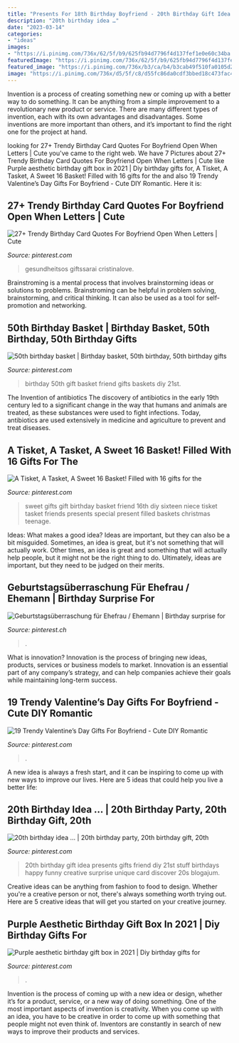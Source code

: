 ```yaml
---
title: "Presents For 18th Birthday Boyfriend - 20th Birthday Gift Idea Presents Gifts Friend Diy 21st Stuff Birthdays Happy Funny Creative Surprise Unique Card Discover 20s Blogajum"
description: "20th birthday idea …"
date: "2023-03-14"
categories:
- "ideas"
images:
- "https://i.pinimg.com/736x/62/5f/b9/625fb94d7796f4d137fef1e0e60c34ba.jpg"
featuredImage: "https://i.pinimg.com/736x/62/5f/b9/625fb94d7796f4d137fef1e0e60c34ba.jpg"
featured_image: "https://i.pinimg.com/736x/b3/ca/b4/b3cab49f510fa0105d25dd4b1159081c--cool-gifts-diy-sweet--gifts.jpg"
image: "https://i.pinimg.com/736x/d5/5f/c8/d55fc86da0cdf3bbed18c473fac4afa0.jpg"
---
```



Invention is a process of creating something new or coming up with a better way to do something. It can be anything from a simple improvement to a revolutionary new product or service. There are many different types of invention, each with its own advantages and disadvantages. Some inventions are more important than others, and it’s important to find the right one for the project at hand.

	

		
looking for 27+ Trendy Birthday Card Quotes For Boyfriend Open When Letters | Cute you've came to the right web. We have 7 Pictures about 27+ Trendy Birthday Card Quotes For Boyfriend Open When Letters | Cute like Purple aesthetic birthday gift box in 2021 | Diy birthday gifts for, A Tisket, A Tasket, A Sweet 16 Basket! Filled with 16 gifts for the and also 19 Trendy Valentine’s Day Gifts For Boyfriend - Cute DIY Romantic. Here it is:
		
    
## 27+ Trendy Birthday Card Quotes For Boyfriend Open When Letters | Cute

<img loading=lazy src="https://i.pinimg.com/736x/c6/bf/c4/c6bfc408bfc3a4e07c932efcda6b2970.jpg" onerror="this.onerror=null;this.src='https://tse1.mm.bing.net/th?id=OIP.WgV3cjtJL_gixUaIfbBMHAAAAA&amp;pid=15.1';" alt="27+ Trendy Birthday Card Quotes For Boyfriend Open When Letters | Cute">

_Source: pinterest.com_

>gesundheitsos giftssarai cristinalove. 

	

Brainstroming is a mental process that involves brainstorming ideas or solutions to problems. Brainstroming can be helpful in problem solving, brainstorming, and critical thinking. It can also be used as a tool for self-promotion and networking.

    
## 50th Birthday Basket | Birthday Basket, 50th Birthday, 50th Birthday Gifts

<img loading=lazy src="https://i.pinimg.com/736x/e7/3f/e1/e73fe1cf781ea314b7b8532fec1bc50d--birthday-basket-th-birthday.jpg" onerror="this.onerror=null;this.src='https://tse1.mm.bing.net/th?id=OIP.D_ySu-Ocrr0Xd1fF7fB-iQHaJ3&amp;pid=15.1';" alt="50th birthday basket | Birthday basket, 50th birthday, 50th birthday gifts">

_Source: pinterest.com_

>birthday 50th gift basket friend gifts baskets diy 21st. 

	

The Invention of antibiotics
The discovery of antibiotics in the early 19th century led to a significant change in the way that humans and animals are treated, as these substances were used to fight infections. Today, antibiotics are used extensively in medicine and agriculture to prevent and treat diseases.

    
## A Tisket, A Tasket, A Sweet 16 Basket! Filled With 16 Gifts For The

<img loading=lazy src="https://i.pinimg.com/736x/b3/ca/b4/b3cab49f510fa0105d25dd4b1159081c--cool-gifts-diy-sweet--gifts.jpg" onerror="this.onerror=null;this.src='https://tse4.mm.bing.net/th?id=OIP.cY-AqcCEH82iynrDsVtVzQHaKm&amp;pid=15.1';" alt="A Tisket, A Tasket, A Sweet 16 Basket! Filled with 16 gifts for the">

_Source: pinterest.com_

>sweet gifts gift birthday basket friend 16th diy sixteen niece tisket tasket friends presents special present filled baskets christmas teenage. 

	

Ideas: What makes a good idea?
Ideas are important, but they can also be a bit misguided. Sometimes, an idea is great, but it's not something that will actually work. Other times, an idea is great and something that will actually help people, but it might not be the right thing to do. Ultimately, ideas are important, but they need to be judged on their merits.

    
## Geburtstagsüberraschung Für Ehefrau / Ehemann | Birthday Surprise For

<img loading=lazy src="https://i.pinimg.com/736x/62/5f/b9/625fb94d7796f4d137fef1e0e60c34ba.jpg" onerror="this.onerror=null;this.src='https://tse3.mm.bing.net/th?id=OIP.ay7QQXiVogsNcdY7Bc3AXwHaJ3&amp;pid=15.1';" alt="Geburtstagsüberraschung für Ehefrau / Ehemann | Birthday surprise for">

_Source: pinterest.ch_

>. 

	

What is innovation?
Innovation is the process of bringing new ideas, products, services or business models to market. Innovation is an essential part of any company’s strategy, and can help companies achieve their goals while maintaining long-term success.

    
## 19 Trendy Valentine’s Day Gifts For Boyfriend - Cute DIY Romantic

<img loading=lazy src="https://i.pinimg.com/736x/d5/5f/c8/d55fc86da0cdf3bbed18c473fac4afa0.jpg" onerror="this.onerror=null;this.src='https://tse4.mm.bing.net/th?id=OIP.gAKzfkY2YMAl9UcvYaZvwQHaJ4&amp;pid=15.1';" alt="19 Trendy Valentine’s Day Gifts For Boyfriend - Cute DIY Romantic">

_Source: pinterest.com_

>. 

	

A new idea is always a fresh start, and it can be inspiring to come up with new ways to improve our lives. Here are 5 ideas that could help you live a better life: 

    
## 20th Birthday Idea … | 20th Birthday Party, 20th Birthday Gift, 20th

<img loading=lazy src="https://i.pinimg.com/originals/51/f1/2f/51f12fba935dce859cbbcbd87a7c57b7.jpg" onerror="this.onerror=null;this.src='https://tse3.mm.bing.net/th?id=OIP.KK271qI6jiNClTXnYxrpHgHaNJ&amp;pid=15.1';" alt="20th birthday idea … | 20th birthday party, 20th birthday gift, 20th">

_Source: pinterest.com_

>20th birthday gift idea presents gifts friend diy 21st stuff birthdays happy funny creative surprise unique card discover 20s blogajum. 

	

Creative ideas can be anything from fashion to food to design. Whether you're a creative person or not, there's always something worth trying out. Here are 5 creative ideas that will get you started on your creative journey.

    
## Purple Aesthetic Birthday Gift Box In 2021 | Diy Birthday Gifts For

<img loading=lazy src="https://i.pinimg.com/736x/ad/97/91/ad9791aed6db08c2951876ad0b498eff.jpg" onerror="this.onerror=null;this.src='https://tse1.mm.bing.net/th?id=OIP.u3fhkbJPcWnjb9hMdzTeSwAAAA&amp;pid=15.1';" alt="Purple aesthetic birthday gift box in 2021 | Diy birthday gifts for">

_Source: pinterest.com_

>. 

	

Invention is the process of coming up with a new idea or design, whether it’s for a product, service, or a new way of doing something. One of the most important aspects of invention is creativity. When you come up with an idea, you have to be creative in order to come up with something that people might not even think of. Inventors are constantly in search of new ways to improve their products and services.

